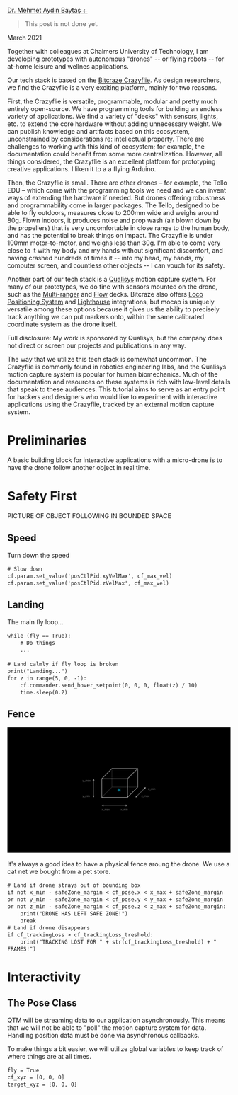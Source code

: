 <div class="container py-5 mx-auto" markdown="1">

<p>
<a href="/">Dr. Mehmet Aydın Baytaş <small>&#x2190;&#xfe0e;</small></a>
</p>

<div class="row row-cols-lg-2" markdown="1">

<div class="col" markdown="1">

> This post is not done yet.
 
March 2021

Together with colleagues at Chalmers University of Technology, I am developing prototypes with autonomous "drones" -- or flying robots -- for at-home leisure and wellnes applications.

Our tech stack is based on the [Bitcraze Crazyflie](https://www.bitcraze.io/). As design researchers, we find the Crazyflie is a very exciting platform, mainly for two reasons.

First, the Crazyflie is versatile, programmable, modular and pretty much entirely open-source. We have programming tools for building an endless variety of applications.  We find a variety of "decks" with sensors, lights, etc. to extend the core hardware without adding unnecessary weight. We can publish knowledge and artifacts based on this ecosystem, unconstrained by considerations re: intellectual property. There are challenges to working with this kind of ecosystem; for example, the documentation could benefit from some more centralization. However, all things considered, the Crazyflie is an excellent platform for prototyping creative applications. I liken it to a a flying Arduino.

Then, the Crazyflie is small. There are other drones – for example, the Tello EDU – which come with the programming tools we need and we can invent ways of extending the hardware if needed. But drones offering robustness and programmability come in larger packages. The Tello, designed to be able to fly outdoors, measures close to 200mm wide and weighs around 80g. Flown indoors, it produces noise and prop wash (air blown down by the propellers) that is very uncomfortable in close range to the human body, and has the potential to break things on impact. The Crazyflie is under 100mm motor-to-motor, and weighs less than 30g. I'm able to come very close to it with my body and my hands without significant discomfort, and having crashed hundreds of times it -- into my head, my hands, my computer screen, and countless other objects -- I can vouch for its safety.

Another part of our tech stack is a [Qualisys](https://www.qualisys.com/) motion capture system. For many of our prototypes, we do fine with sensors mounted on the drone, such as the [Multi-ranger](https://www.bitcraze.io/products/multi-ranger-deck/) and [Flow](https://www.bitcraze.io/products/flow-deck-v2/) decks. Bitcraze also offers [Loco Positioning System](https://www.bitcraze.io/products/loco-positioning-system/) and [Lighthouse](https://www.bitcraze.io/products/lighthouse-positioning-deck/) integrations, but mocap is uniquely versatile among these options because it gives us the ability to precisely track anything we can put markers onto, within the same calibrated coordinate system as the drone itself.

<p class="small">Full disclosure: My work is sponsored by Qualisys, but the company does not direct or screen our projects and publications in any way.</p>

The way that we utilize this tech stack is somewhat uncommon. The Crazyflie is commonly found in robotics engineering labs, and the Qualisys motion capture system is popular for human biomechanics. Much of the documentation and resources on these systems is rich with low-level details that speak to these audiences. This tutorial aims to serve as an entry point for hackers and designers who would like to experiment with interactive applications using the Crazyflie, tracked by an external motion capture system.

</div> <!-- .col -->
</div> <!-- .row -->

<div class="row row-cols-lg-2" markdown="1">
<div class="col" markdown="1">

# Preliminaries

A basic building block for interactive applications with a micro-drone is to have the drone follow another object in real time.

</div> <!-- .col -->
</div> <!-- .row -->

<div class="row row-cols-lg-2" markdown="1">
<div class="col" markdown="1">

# Safety First

PICTURE OF OBJECT FOLLOWING IN BOUNDED SPACE

</div> <!-- .col -->
</div> <!-- .row -->

<div class="row row-cols-lg-2" markdown="1">
<div class="col" markdown="1">

## Speed

Turn down the speed

    # Slow down
    cf.param.set_value('posCtlPid.xyVelMax', cf_max_vel)
    cf.param.set_value('posCtlPid.zVelMax', cf_max_vel)
    
</div> <!-- .col -->
</div> <!-- .row -->

<div class="row row-cols-lg-2" markdown="1">
<div class="col" markdown="1">

## Landing

The main fly loop...

    while (fly == True):
        # Do things
        ...
    
    # Land calmly if fly loop is broken
    print("Landing...")
    for z in range(5, 0, -1):
        cf.commander.send_hover_setpoint(0, 0, 0, float(z) / 10)
        time.sleep(0.2)

</div> <!-- .col -->
</div> <!-- .row -->

<div class="row row-cols-lg-2" markdown="1">
<div class="col" markdown="1">

## Fence

<div class="col" markdown="1">

![Virtual fence confining drone to a safe zone](/img/crazyflie_fence.png)

</div> <!-- .col -->

<div class="col" markdown="1">

It's always a good idea to have a physical fence aroung the drone. We use a cat net we bought from a pet store.

    # Land if drone strays out of bounding box
    if not x_min - safeZone_margin < cf_pose.x < x_max + safeZone_margin
    or not y_min - safeZone_margin < cf_pose.y < y_max + safeZone_margin
    or not z_min - safeZone_margin < cf_pose.z < z_max + safeZone_margin:
        print("DRONE HAS LEFT SAFE ZONE!")
        break
    # Land if drone disappears
    if cf_trackingLoss > cf_trackingLoss_treshold:
        print("TRACKING LOST FOR " + str(cf_trackingLoss_treshold) + " FRAMES!")

</div> <!-- .col -->
</div> <!-- .row -->

<div class="row row-cols-lg-2" markdown="1">
<div class="col" markdown="1">       

# Interactivity

## The Pose Class

QTM will be streaming data to our application asynchronously. This means that we will not be able to "poll" the motion capture system for data. Handling position data must be done via asynchronous callbacks.

To make things a bit easier, we will utilize global variables to keep track of where things are at all times.

    fly = True
    cf_xyz = [0, 0, 0]
    target_xyz = [0, 0, 0]
    
</div>
